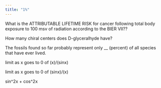 ```yaml
---
title: "1%"
---
```

What is the ATTRIBUTABLE LIFETIME RISK for cancer following total body exposure to 100 msv of radiation according to the BIER VII??

How many chiral centers does D-glyceralhyde have?

The fossils found so far probably represent only __ (percent) of all species that have ever lived.

limit as x goes to 0 of (x)/(sinx)

limit as x goes to 0 of (sinx)/(x)

sin^2x + cos^2x

